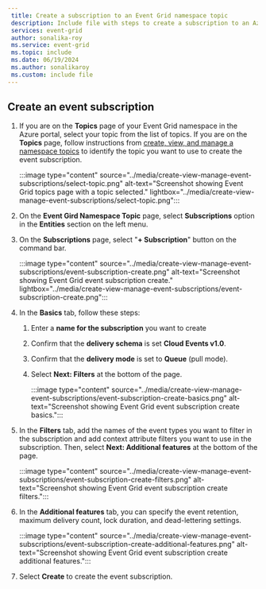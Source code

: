 ```yaml
---
 title: Create a subscription to an Event Grid namespace topic
 description: Include file with steps to create a subscription to an Azure Event Grid namespace topic. 
 services: event-grid
 author: sonalika-roy
 ms.service: event-grid
 ms.topic: include
 ms.date: 06/19/2024
 ms.author: sonalikaroy
 ms.custom: include file
---
```


## Create an event subscription

1. If you are on the **Topics** page of your Event Grid namespace in the Azure portal, select your topic from the list of topics. If you are on the **Topics** page, follow instructions from [create, view, and manage a namespace topics](../create-view-manage-namespace-topics.md) to identify the topic you want to use to create the event subscription.

    :::image type="content" source="../media/create-view-manage-event-subscriptions/select-topic.png" alt-text="Screenshot showing Event Grid topics page with a topic selected." lightbox="../media/create-view-manage-event-subscriptions/select-topic.png":::
1. On the **Event Gird Namespace Topic** page, select **Subscriptions** option in the **Entities** section on the left menu.
1. On the **Subscriptions** page, select "**+ Subscription**" button on the command bar.

    :::image type="content" source="../media/create-view-manage-event-subscriptions/event-subscription-create.png" alt-text="Screenshot showing Event Grid event subscription create." lightbox="../media/create-view-manage-event-subscriptions/event-subscription-create.png":::
4. In the **Basics** tab, follow these steps:
    1. Enter a **name for the subscription** you want to create
    1. Confirm that the **delivery schema** is set **Cloud Events v1.0**.
    1. Confirm that the **delivery mode** is set to **Queue** (pull mode).
    1. Select **Next: Filters** at the bottom of the page.

        :::image type="content" source="../media/create-view-manage-event-subscriptions/event-subscription-create-basics.png" alt-text="Screenshot showing Event Grid event subscription create basics.":::
5. In the **Filters** tab, add the names of the event types you want to filter in the subscription and add context attribute filters you want to use in the subscription. Then, select **Next: Additional features** at the bottom of the page.

    :::image type="content" source="../media/create-view-manage-event-subscriptions/event-subscription-create-filters.png" alt-text="Screenshot showing Event Grid event subscription create filters.":::
6. In the **Additional features** tab, you can specify the event retention, maximum delivery count, lock duration, and dead-lettering settings. 

    :::image type="content" source="../media/create-view-manage-event-subscriptions/event-subscription-create-additional-features.png" alt-text="Screenshot showing Event Grid event subscription create additional features.":::
7. Select **Create** to create the event subscription. 
